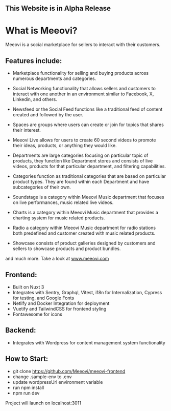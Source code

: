 ## This Website is in Alpha Release ##

# What is Meeovi?

Meeovi is a social marketplace for sellers to interact with their customers. 

## Features include:

- Marketplace functionality for selling and buying products across numerous departments and categories.
- Social Networking functionality that allows sellers and customers to interact with one another in an environment similar to Facebook, X, Linkedin, and others.

- Newsfeed or the Social Feed functions like a traditional feed of content created and followed by the user.
- Spaces are groups where users can create or join for topics that shares their interest.
- Meeovi Live allows for users to create 60 second videos to promote their ideas, products, or anything they would like.
- Departments are large categories focusing on particular topic of products, they function like Department stores and consists of live videos, products for that particular department, and filtering capabilities.

- Categories function as traditional categories that are based on particular product types. They are found within each Department and have subcategories of their own.

- Soundstage is a category within Meeovi Music department that focuses on live performances, music related live videos.
- Charts is a category within Meeovi Music department that provides a charting system for music related products.
- Radio a category within Meeovi Music department for radio stations both predefined and customer created with music related products.

- Showcase consists of product galleries designed by customers and sellers to showcase products and product bundles.

and much more. Take a look at www.meeovi.com 

## Frontend:

- Built on Nuxt 3
- Integrates with Sentry, Graphql, Vitest, i18n for Internalization, Cypress for testing, and Google Fonts
- Netlify and Docker Integration for deployment
- Vuetify and TailwindCSS for frontend styling
- Fontawesome for icons

## Backend:

- Integrates with Wordpress for content management system functionality

## How to Start:

- git clone https://github.com/Meeovi/meeovi-frontend
- change .sample-env to .env
- update wordpressUrl environment variable
- run npm install
- npm run dev

Project will launch on localhost:3011